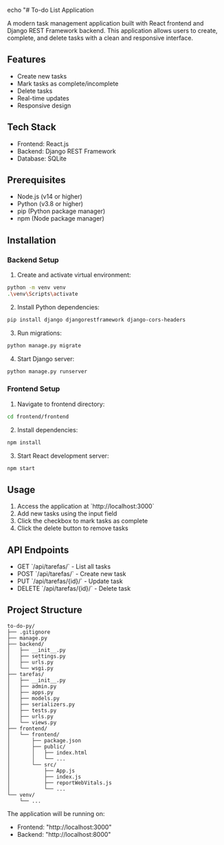 echo "# To-do List Application

A modern task management application built with React frontend and Django REST Framework backend. This application allows users to create, complete, and delete tasks with a clean and responsive interface.

## Features

- Create new tasks
- Mark tasks as complete/incomplete
- Delete tasks
- Real-time updates
- Responsive design

## Tech Stack

- Frontend: React.js
- Backend: Django REST Framework
- Database: SQLite

## Prerequisites

- Node.js (v14 or higher)
- Python (v3.8 or higher)
- pip (Python package manager)
- npm (Node package manager)

## Installation

### Backend Setup

1. Create and activate virtual environment:
```bash
python -m venv venv
.\venv\Scripts\activate
```

2. Install Python dependencies:
```bash
pip install django djangorestframework django-cors-headers
```

3. Run migrations:
```bash
python manage.py migrate
```

4. Start Django server:
```bash
python manage.py runserver
```

### Frontend Setup

1. Navigate to frontend directory:
```bash
cd frontend/frontend
```

2. Install dependencies:
```bash
npm install
```

3. Start React development server:
```bash
npm start
```

## Usage

1. Access the application at \`http://localhost:3000\`
2. Add new tasks using the input field
3. Click the checkbox to mark tasks as complete
4. Click the delete button to remove tasks

## API Endpoints

- GET \`/api/tarefas/\` - List all tasks
- POST \`/api/tarefas/\` - Create new task
- PUT \`/api/tarefas/{id}/\` - Update task
- DELETE \`/api/tarefas/{id}/\` - Delete task

## Project Structure

```
to-do-py/
├── .gitignore
├── manage.py
├── backend/
│   ├── __init__.py
│   ├── settings.py
│   ├── urls.py
│   └── wsgi.py
├── tarefas/
│   ├── __init__.py
│   ├── admin.py
│   ├── apps.py
│   ├── models.py
│   ├── serializers.py
│   ├── tests.py
│   ├── urls.py
│   └── views.py
├── frontend/
│   └── frontend/
│       ├── package.json
│       ├── public/
│       │   ├── index.html
│       │   └── ...
│       └── src/
│           ├── App.js
│           ├── index.js
│           ├── reportWebVitals.js
│           └── ...
└── venv/
    └── ...
```

The application will be running on:
- Frontend: "http://localhost:3000"
- Backend: "http://localhost:8000" 
